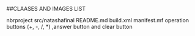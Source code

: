 ##CLAASES AND IMAGES LIST

nbrproject
src/natashafinal
README.md
build.xml
manifest.mf
operation buttons (+, -, /, *) ,answer button and clear button
